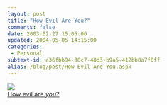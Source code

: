 ```yaml
---
layout: post
title: "How Evil Are You?"
comments: false
date: 2003-02-27 15:05:00
updated: 2004-05-05 14:15:00
categories:
 - Personal
subtext-id: a36fbb94-38c7-48d3-b9a5-412bb8a7f0ff
alias: /blog/post/How-Evil-Are-You.aspx
---
```



[![](http://home.att.net/~slugbutter/evil/pureevil.jpg)](http://home.att.net/~slugbutter/evil/)  
[How evil are _you_?](http://home.att.net/~slugbutter/evil/)
